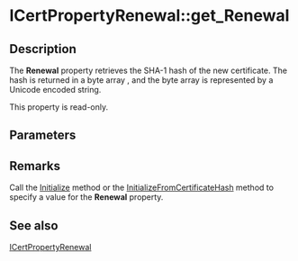 # ICertPropertyRenewal::get_Renewal

## Description

The **Renewal** property retrieves the SHA-1 hash of the new certificate. The hash is returned in a byte array , and the byte array is represented by a Unicode encoded string.

This property is read-only.

## Parameters

## Remarks

Call the [Initialize](https://learn.microsoft.com/windows/desktop/api/certenroll/nf-certenroll-icertpropertyrenewal-initialize) method or the [InitializeFromCertificateHash](https://learn.microsoft.com/windows/desktop/api/certenroll/nf-certenroll-icertpropertyrenewal-initializefromcertificatehash) method to specify a value for the **Renewal** property.

## See also

[ICertPropertyRenewal](https://learn.microsoft.com/windows/desktop/api/certenroll/nn-certenroll-icertpropertyrenewal)